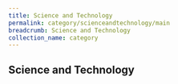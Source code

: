 ```yaml
---
title: Science and Technology
permalink: category/scienceandtechnology/main
breadcrumb: Science and Technology
collection_name: category
---
```


## **Science and Technology**